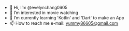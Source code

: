 - 👋 Hi, I’m @evelynchang0605
- 👀 I’m interested in movie watching
- 🌱 I’m currently learning 'Kotlin' and 'Dart' to make an App
- 📫 How to reach me e-mail: yummy86605@gmail.com

<!---
evelynchang0605/evelynchang0605 is a ✨ special ✨ repository because its `README.md` (this file) appears on your GitHub profile.
You can click the Preview link to take a look at your changes.
--->
